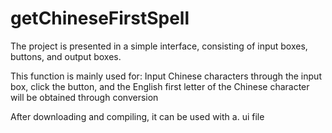 # getChineseFirstSpell
The project is presented in a simple interface, consisting of input boxes, buttons, and output boxes.

This function is mainly used for:
Input Chinese characters through the input box, click the button, and the English first letter of the Chinese character will be obtained through conversion

After downloading and compiling, it can be used with a. ui file
